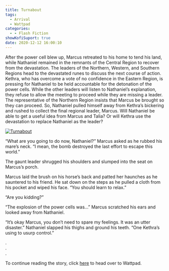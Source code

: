 ```yaml
---
title: Turnabout
tags:
  - Arrival
  - Wattpad
categories:
  - - Flash Fiction
showKofiSuport: true
date: 2020-12-12 16:00:10
---
```


After the power cell blew up, Marcus retreated to his home to tend his land, while Nathaniel remained in the remnants of the Central Region to recover from the devastation. The leaders of the Northern, Western, and Southern Regions head to the devastated runes to discuss the next course of action. Kethra, who has overcome a vote of no confidence in the Eastern Region, is pressing for Nathaniel to be held accountable for the detonation of the power cells. While the other leaders will listen to Nathaniel’s explanation, they refuse to allow the meeting to proceed while they are missing a leader.<!-- more --> The representative of the Northern Region insists that Marcus be brought so they can proceed. So, Nathaniel pulled himself away from Kethra’s bickering and rushed to collect the final regional leader, Marcus. Will Nathaniel be able to get a useful idea from Marcus and Talia? Or will Kethra use the devastation to replace Nathaniel as the leader?

<div class="center">

[![Turnabout](/images/covers/arrival.png "Turnabout")](https://www.wattpad.com/994714218-arrival-turnabout)

</div>

“What are you going to do now, Nathaniel?” Marcus asked as he rubbed his mare’s neck. “I mean, the bomb destroyed the last effort to escape this world.”

The gaunt leader shrugged his shoulders and slumped into the seat on Marcus’s porch. 

Marcus laid the brush on his horse’s back and patted her haunches as he sauntered to his friend. He sat down on the steps as he pulled a cloth from his pocket and wiped his face. “You should learn to relax.”

“Are you kidding?” 

“The explosion of the power cells was...” Marcus scratched his ears and looked away from Nathaniel.

“It’s okay Marcus, you don’t need to spare my feelings. It was an utter disaster.” Nathaniel slapped his thighs and ground his teeth. “One Kethra’s using to usurp control.” 

<div class="center story-ellipses">

.</br>
.</br>
.</br>

</div>

<div>

To continue reading the story, click [here](https://www.wattpad.com/994714218-arrival-turnabout) to head over to Wattpad.

</div>